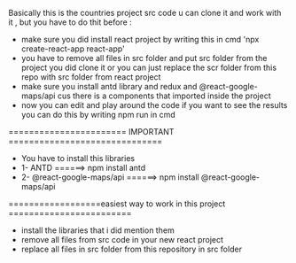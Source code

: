 Basically this is the countries project src code u can clone it and work with it , but you have to do thit before :

-  make sure you did install react project by writing this in cmd 'npx create-react-app react-app' 
-   you have to remove all files in src folder and put src folder from the project you did clone it or you can just replace the scr folder from this repo with src folder from react project
-   make sure you install antd library and redux and @react-google-maps/api cus there is a components that imported inside the project 
-   now you can edit and play around the code if you want to see the results you can do this by writing npm run in cmd


======================= IMPORTANT ==============================
- You have to install this libraries
- 1- ANTD ======> npm install antd
- 2- @react-google-maps/api ======> npm install @react-google-maps/api

==================easiest way to work in this project ========================
- install the libraries that i did mention them
- remove all files from src code in your new react project
- replace all files in src folder from this repository in src folder
